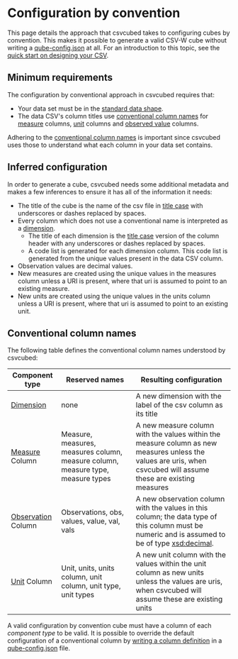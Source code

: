 # Configuration by convention

This page details the approach that csvcubed takes to configuring cubes by convention. This makes it possible to generate a valid CSV-W cube without writing a [qube-config.json](./qube-config.md) at all. For an introduction to this topic, see the [quick start on designing your CSV](../../quick-start/designing-csv.md).

## Minimum requirements

The configuration by conventional approach in csvcubed requires that:

* Your data set must be in the [standard data shape](../shape-data.md#standard-shape).
* The data CSV's column titles use [conventional column names](#conventional-column-names) for [measure](../../glossary/index.md#measure) columns, [unit](../../glossary/index.md#unit) columns and [observed value](../../glossary/index.md#observation-observed-value) columns.

Adhering to the [conventional column names](#conventional-column-names) is important since csvcubed uses those to understand what each column in your data set contains.

## Inferred configuration

In order to generate a cube, csvcubed needs some additional metadata and makes a few inferences to ensure it has all of the information it needs:

* The title of the cube is the name of the csv file in [title case](https://en.wikipedia.org/wiki/Title_case) with underscores or dashes replaced by spaces.
* Every column which does not use a conventional name is interpreted as a [dimension](../../glossary/index.md#dimension).
    * The title of each dimension is the [title case](https://en.wikipedia.org/wiki/Title_case) version of the column header with any underscores or dashes replaced by spaces.
    * A code list is generated for each dimension column. This code list is generated from the unique values present in the data CSV column.
* Observation values are decimal values.
* New measures are created using the unique values in the measures column unless a URI is present, where that uri is assumed to point to an existing measure.
* New units are created using the unique values in the units column unless a URI is present, where that uri is assumed to point to an existing unit.

## Conventional column names

The following table defines the conventional column names understood by csvcubed:

| Component type                                                           | Reserved names                                                                  | Resulting configuration                                                                                                                                                                         |
|--------------------------------------------------------------------------|---------------------------------------------------------------------------------|-------------------------------------------------------------------------------------------------------------------------------------------------------------------------------------------------|
| [Dimension](../../glossary/index.md#dimension)                           | none                                                                            | A new dimension with the label of the csv column as its title                                                                                                                                   |
| [Measure](../../glossary/index.md#measure) Column                        | Measure, measures, measures column, measure column, measure type, measure types | A new measure column with the values within the measure column as new measures unless the values are uris, when csvcubed will assume these are existing measures                                |
| [Observation](../../glossary/index.md#observation-observed-value) Column | Observations, obs, values, value, val, vals                                     | A new observation column with the values in this column; the data type of this column must be numeric and is assumed to be of type [xsd:decimal](https://www.w3.org/TR/xmlschema11-2/#decimal). |
| [Unit](../../glossary/index.md#unit) Column                              | Unit, units, units column, unit column, unit type, unit types                   | A new unit column with the values within the unit column as new units unless the values are uris, when csvcubed will assume these are existing units                                            |

A valid configuration by convention cube must have a column of each *component type* to be valid. It is possible to override the default configuration of a conventional column by [writing a column definition](qube-config.md#column-definitions) in a [qube-config.json](qube-config.md) file.
